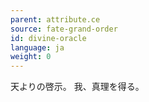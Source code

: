 ```yaml
---
parent: attribute.ce
source: fate-grand-order
id: divine-oracle
language: ja
weight: 0
---
```


天よりの啓示。
我、真理を得る。
